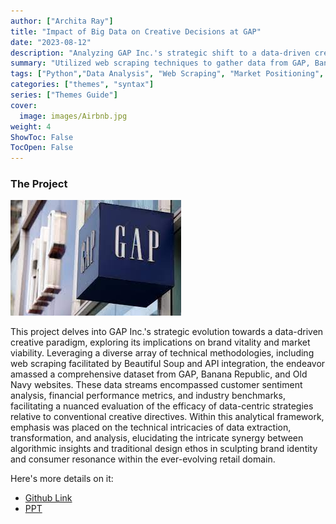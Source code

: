 ```yaml
---
author: ["Archita Ray"]
title: "Impact of Big Data on Creative Decisions at GAP"
date: "2023-08-12"
description: "Analyzing GAP Inc.'s strategic shift to a data-driven creative process, evaluating its impact on brand identity and market positioning"
summary: "Utilized web scraping techniques to gather data from GAP, Banana Republic, and Old Navy websites, leveraging customer reviews and financial reports to quantify the effectiveness of a data-driven approach versus a creative direction in brand strategy"
tags: ["Python","Data Analysis", "Web Scraping", "Market Positioning", "Beautifool Soup","Beautiful Soup", "API Integration"]
categories: ["themes", "syntax"]
series: ["Themes Guide"]
cover:
  image: images/Airbnb.jpg
weight: 4
ShowToc: False
TocOpen: False
---
```


### The Project

![Gap](https://raw.githubusercontent.com/archita612/Portfolio/main/MyFreshWebsite/assets/images/Gap.jpeg)


This project delves into GAP Inc.'s strategic evolution towards a data-driven creative paradigm, exploring its implications on brand vitality and market viability. Leveraging a diverse array of technical methodologies, including web scraping facilitated by Beautiful Soup and API integration, the endeavor amassed a comprehensive dataset from GAP, Banana Republic, and Old Navy websites. These data streams encompassed customer sentiment analysis, financial performance metrics, and industry benchmarks, facilitating a nuanced evaluation of the efficacy of data-centric strategies relative to conventional creative directives. Within this analytical framework, emphasis was placed on the technical intricacies of data extraction, transformation, and analysis, elucidating the intricate synergy between algorithmic insights and traditional design ethos in sculpting brand identity and consumer resonance within the ever-evolving retail domain.

Here's more details on it:
- [Github Link](https://github.com/archita612/Impact_of_Big_Data_on_Gap)
- [PPT](https://github.com/archita612/Impact_of_Big_Data_on_Gap/blob/main/WDA_Group14GapCase.pdf)